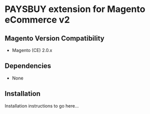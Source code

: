 # PAYSBUY extension for Magento eCommerce v2

## Magento Version Compatibility
- Magento (CE) 2.0.x

## Dependencies
- None

## Installation
Installation instructions to go here...